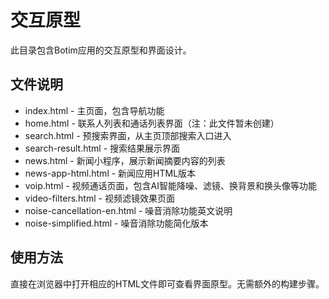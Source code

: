 # 交互原型

此目录包含Botim应用的交互原型和界面设计。

## 文件说明
- index.html - 主页面，包含导航功能
- home.html - 联系人列表和通话列表界面（注：此文件暂未创建）
- search.html - 预搜索界面，从主页顶部搜索入口进入
- search-result.html - 搜索结果展示界面
- news.html - 新闻小程序，展示新闻摘要内容的列表
- news-app-html.html - 新闻应用HTML版本
- voip.html - 视频通话页面，包含AI智能降噪、滤镜、换背景和换头像等功能
- video-filters.html - 视频滤镜效果页面
- noise-cancellation-en.html - 噪音消除功能英文说明
- noise-simplified.html - 噪音消除功能简化版本

## 使用方法
直接在浏览器中打开相应的HTML文件即可查看界面原型。无需额外的构建步骤。 